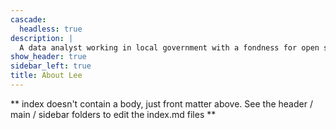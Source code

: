 ```yaml
---
cascade:
  headless: true
description: |
  A data analyst working in local government with a fondness for open source technologies and cats
show_header: true
sidebar_left: true
title: About Lee
---
```


** index doesn't contain a body, just front matter above.
See the header / main / sidebar folders to edit the index.md files **

